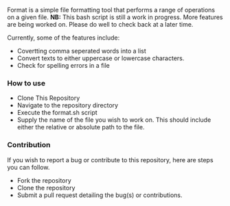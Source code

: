 Format is a simple file formatting tool that performs a range of operations on a given file.
**NB:** This bash script is still a work in progress. More features are being worked on. Please do well to check back at a later time. 

Currently, some of the features include:
- Covertting comma seperated words into a list
- Convert texts to either uppercase or lowercase characters.
- Check for spelling errors in a file

### How to use

* Clone This Repository
* Navigate to the repository directory
* Execute the format.sh script
* Supply the name of the file you wish to work on. This should include either the relative or absolute path to the file.

### Contribution

If you wish to report a bug or contribute to this repository, here are steps you can follow. 
* Fork the repository
* Clone the repository 
* Submit a pull request detailing the bug(s) or contributions. 
